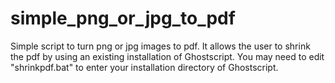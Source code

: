 # simple_png_or_jpg_to_pdf
Simple script to turn png or jpg images to pdf. It allows the user to shrink the pdf by using an existing installation of Ghostscript. You may need to edit "shrinkpdf.bat" to enter your installation directory of Ghostscript.
